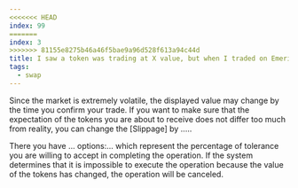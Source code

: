 ```yaml
---
<<<<<<< HEAD
index: 99
=======
index: 3
>>>>>>> 81155e8275b46a46f5bae9a96d528f613a94c44d
title: I saw a token was trading at X value, but when I traded on Emeris I got a much lower value!  
tags: 
  - swap
---
```


Since the market is extremely volatile, the displayed value may change by the time you confirm your trade. If you want to make sure that the expectation of the tokens you are about to receive does not differ too much from reality, you can change the [Slippage] by .....

There you have ... options:... which represent the percentage of tolerance you are willing to accept in completing the operation. If the system determines that it is impossible to execute the operation because the value of the tokens has changed, the operation will be canceled.
